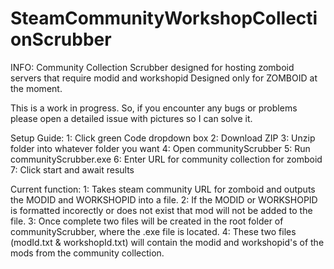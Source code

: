 # SteamCommunityWorkshopCollectionScrubber

INFO: Community Collection Scrubber designed for hosting zomboid servers that require modid and workshopid
Designed only for ZOMBOID at the moment.

This is a work in progress. So, if you encounter any bugs or problems please open a detailed issue with pictures so I can solve it.

Setup Guide:
1: Click green Code dropdown box
2: Download ZIP
3: Unzip folder into whatever folder you want
4: Open communityScrubber
5: Run communityScrubber.exe
6: Enter URL for community collection for zomboid
7: Click start and await results

Current function:
1: Takes steam community URL for zomboid and outputs the MODID and WORKSHOPID into a file.
2: If the MODID or WORKSHOPID is formatted incorectly or does not exist that mod will not be added to the file.
3: Once complete two files will be created in the root folder of communityScrubber, where the .exe file is located.
4: These two files (modId.txt & workshopId.txt) will contain the modid and workshopid's of the mods from the community collection.
